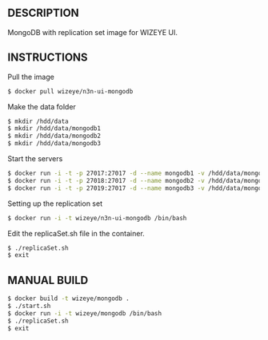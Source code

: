 ## DESCRIPTION

MongoDB with replication set image for WIZEYE UI.

## INSTRUCTIONS

Pull the image

```sh
$ docker pull wizeye/n3n-ui-mongodb
```

Make the data folder

```sh
$ mkdir /hdd/data
$ mkdir /hdd/data/mongodb1
$ mkdir /hdd/data/mongodb2
$ mkdir /hdd/data/mongodb3
```

Start the servers

```sh
$ docker run -i -t -p 27017:27017 -d --name mongodb1 -v /hdd/data/mongodb1:/data/db wizeye/n3n-ui-mongodb
$ docker run -i -t -p 27018:27017 -d --name mongodb2 -v /hdd/data/mongodb2:/data/db wizeye/n3n-ui-mongodb
$ docker run -i -t -p 27019:27017 -d --name mongodb3 -v /hdd/data/mongodb3:/data/db wizeye/n3n-ui-mongodb
```

Setting up the replication set

```sh
$ docker run -i -t wizeye/n3n-ui-mongodb /bin/bash
```

Edit the replicaSet.sh file in the container.

```sh
$ ./replicaSet.sh
$ exit
```

## MANUAL BUILD

```sh
$ docker build -t wizeye/mongodb .
$ ./start.sh
$ docker run -i -t wizeye/mongodb /bin/bash
$ ./replicaSet.sh
$ exit
```
